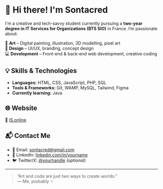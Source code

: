 # 👋 Hi there! I'm Sontacred

I'm a creative and tech-savvy student currently pursuing a **two-year degree in IT Services for Organizations (BTS SIO)** in France. I’m passionate about:

🎨 **Art** – Digital painting, illustration, 3D modelling, pixel art  
🎨 **Design** – UI/UX, branding, concept design  
💻 **Development** – Front-end & back-end web development, creative coding

## 💡 Skills & Technologies

- **Languages:** HTML, CSS, JavaScript, PHP, SQL  
- **Tools & Frameworks:** Git, WAMP, MySQL, Tailwind, Figma  
- **Currently learning:** Java

## 🌐 Website

🔗 [IS.online](https://your-website.com)

## 📬 Contact Me

- 📧 Email: [sontacred@gmail.com](mailto:your.email@example.com)  
- 💼 LinkedIn: [linkedin.com/in/yourname](https://linkedin.com/in/yourname)  
- 🐦 Twitter/X: [@yourhandle](https://twitter.com/yourhandle) *(optional)*

---

> “Art and code are just two ways to create worlds.”  
> — Me, probably ✨
